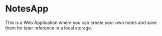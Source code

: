 # NotesApp
This is a Web Application where you can create your own notes and save them for later reference in a local storage.
